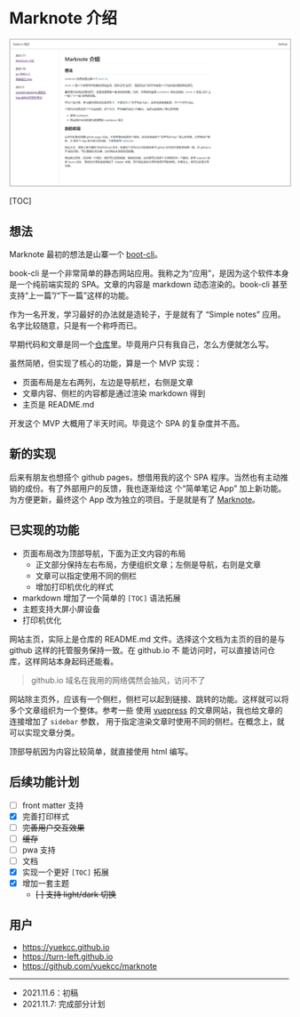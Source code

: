 # Marknote 介绍

<img src="docs/202111/images/marknote-screenshot.jpg" style="border: 2px solid #ccc; max-width: 100%">

[TOC]

## 想法

Marknote 最初的想法是山寨一个 [boot-cli]([https://github.com/vvpvvp/book-cli)。

book-cli 是一个非常简单的静态网站应用。我称之为“应用”，是因为这个软件本身是一个纯前端实现的 SPA。文章的内容是 markdown 动态渲染的。book-cli 甚至支持“上一篇”/“下一篇”这样的功能。

作为一名开发，学习最好的办法就是造轮子，于是就有了 “Simple notes” 应用。名字比较随意，只是有一个称呼而已。

早期代码和文章是同一个[仓库](https://github.com/yuekcc/yuekcc.github.io)里。毕竟用户只有我自己，怎么方便就怎么写。

虽然简陋，但实现了核心的功能，算是一个 MVP 实现：

- 页面布局是左右两列，左边是导航栏，右侧是文章
- 文章内容、侧栏的内容都是通过渲染 markdown 得到
- 主页是 README.md

开发这个 MVP 大概用了半天时间。毕竟这个 SPA 的复杂度并不高。

## 新的实现

后来有朋友也想搭个 github pages，想借用我的这个 SPA 程序。当然也有主动推销的成份。有了外部用户的反馈，我也逐渐给这
个“简单笔记 App” 加上新功能。为方便更新，最终这个 App 改为独立的项目。于是就是有了 [Marknote](https://github.com/yuekcc/marknote)。

## 已实现的功能

- 页面布局改为顶部导航，下面为正文内容的布局
    - 正文部分保持左右布局，方便组织文章；左侧是导航，右则是文章
    - 文章可以指定使用不同的侧栏
    - 增加打印机优化的样式
- markdown 增加了一个简单的 `[TOC]` 语法拓展
- 主题支持大屏小屏设备
- 打印机优化

网站主页，实际上是仓库的 README.md 文件。选择这个文档为主页的目的是与 github 这样的托管服务保持一致。在 github.io 不
能访问时，可以直接访问仓库，这样网站本身起码还能看。

>github.io 域名在我用的网络偶然会抽风，访问不了

网站除主页外，应该有一个侧栏，侧栏可以起到链接、跳转的功能。这样就可以将多个文章组织为一个整体。参考一些
使用 [vuepress](https://vuepress.vuejs.org/zh/) 的文章网站，我也给文章的连接增加了 `sidebar` 参数，
用于指定渲染文章时使用不同的侧栏。在概念上，就可以实现文章分类。

顶部导航因为内容比较简单，就直接使用 html 编写。

## 后续功能计划

- [ ] front matter 支持
- [x] 完善打印样式
- [ ] ~~完善用户交互效果~~
- [ ] ~~缓存~~
- [ ] pwa 支持
- [ ] 文档
- [x] 实现一个更好 `[TOC]` 拓展
- [x] 增加一套主题
    - ~~[ ] 支持 light/dark 切换~~

## 用户

- https://yuekcc.github.io
- https://turn-left.github.io
- https://github.com/yuekcc/marknote

----

- 2021.11.6：初稿
- 2021.11.7: 完成部分计划

